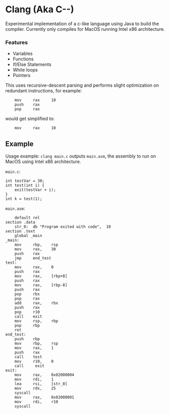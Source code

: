 # Clang (Aka C--)
Experimental implementation of a c-like language using 
Java to build the compiler. Currently only compiles
for MacOS running Intel x86 architecture.

### Features

- Variables
- Functions
- If/Else Statements
- While loops
- Pointers


This uses recursive-descent parsing and performs slight optimization
on redundant instructions, for example:
```
    mov     rax     10
    push    rax
    pop     rax
```
would get simplified to:
```
    mov     rax     10
```

## Example
Usage example:
    `clang main.c`
outputs `main.asm`, the assembly to run on MacOS using Intel x86 architecture.

`main.c`:
```
int testVar = 30;
int test(int i) {
    exit(testVar + i);
}
int k = test(1);
```

`main.asm`:
```
    default rel
section .data
    str_0:  db "Program exited with code", 	10
section .text
    global _main
_main:
    mov     rbp,    rsp
    mov     rax,    30
    push    rax
    jmp     end_test
test:
    mov     rax,    0
    push    rax
    mov     rax,    [rbp+8]
    push    rax
    mov     rax,    [rbp-8]
    push    rax
    pop     rbx
    pop     rax
    add     rax,    rbx
    push    rax
    pop     r10
    call    exit
    mov     rsp,    rbp
    pop     rbp
    ret
end_test:
    push    rbp
    mov     rbp,    rsp
    mov     rax,    1
    push    rax
    call    test
    mov     r10,    0
    call     exit
exit:
    mov     rax,    0x02000004
    mov     rdi,    1
    lea     rsi,    [str_0]
    mov     rdx,    25
    syscall
    mov     rax,    0x02000001
    mov     rdi,    r10
    syscall

```